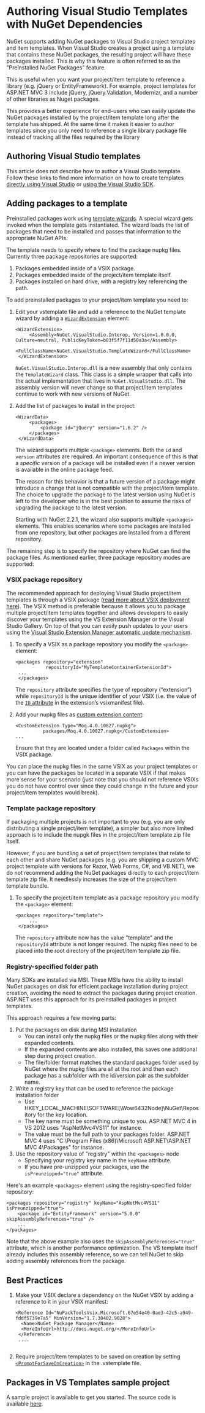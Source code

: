 ﻿# Authoring Visual Studio Templates with NuGet Dependencies

NuGet supports adding NuGet packages to Visual Studio project templates and item 
templates. When Visual Studio creates a project using a template that contains these 
NuGet packages, the resulting project will have these packages installed. This is why 
this feature is often referred to as the "Preinstalled NuGet Packages" feature.

This is useful when you want your project/item template to reference a library
(e.g. jQuery or EntityFramework). For example, project templates for ASP.NET MVC 3
include jQuery, jQuery.Validation, Modernizr, and a number of other libraries
as Nuget packages.

This provides a better experience for end-users who can easily update the 
NuGet packages installed by the project/item template long after the template has 
shipped. At the same time it makes it easier to author templates since you only 
need to reference a single library package file instead of tracking all the files 
required by the library

## Authoring Visual Studio templates

This article does not describe how to author a Visual Studio template. Follow 
these links to find more information on how to create templates [directly
using Visual Studio](http://msdn.microsoft.com/en-us/library/s365byhx.aspx)
or [using the Visual Studio SDK](http://msdn.microsoft.com/en-us/library/ff527340.aspx).

## Adding packages to a template

Preinstalled packages work using [template wizards](http://msdn.microsoft.com/en-us/library/ms185301.aspx).
A special wizard gets invoked when the template gets instantiated. The wizard
loads the list of packages that need to be installed and passes that information
to the appropriate NuGet APIs.

The template needs to specify where to find the package nupkg files. Currently
three package repositories are supported:

1. Packages embedded inside of a VSIX package.
2. Packages embedded inside of the project/item template itself.
3. Packages installed on hard drive, with a registry key referencing the path.

To add preinstalled packages to your project/item template you need to:

1. Edit your vstemplate file and add a reference to the NuGet template wizard by
adding a [`WizardExtension`](http://msdn.microsoft.com/en-us/library/ms171411.aspx) element:
    <pre><code>&lt;WizardExtension&gt;
        &lt;Assembly&gt;NuGet.VisualStudio.Interop, Version=1.0.0.0, Culture=neutral, PublicKeyToken=b03f5f7f11d50a3a&lt;/Assembly&gt;
        &lt;FullClassName&gt;NuGet.VisualStudio.TemplateWizard&lt;/FullClassName&gt;
    &lt;/WizardExtension&gt;</code></pre>

    `NuGet.VisualStudio.Interop.dll` is a new assembly that only contains the
    `TemplateWizard` class. This class is a simple wrapper that calls into the actual
    implementation that lives in `NuGet.VisualStudio.dll`. The assembly version will
    never change so that project/item templates continue to work with new versions of
    NuGet.

2. Add the list of packages to install in the project: 
    <pre><code>&lt;WizardData&gt;
        &lt;packages&gt;
            &lt;package id="jQuery" version="1.6.2" /&gt;
        &lt;/packages&gt;
    &lt;/WizardData&gt;</code></pre>

    The wizard supports multiple `<package>` elements. Both the `id` and
    `version` attributes are required. An important consequence of this is that 
    a _specific_ version of a package will be installed even if a newer version
    is available in the online package feed.
    
    The reason for this behavior is that a future version of a package might 
    introduce a change that is not compatible with the project/item template. The 
    choice to upgrade the package to the latest version using NuGet is left 
    to the developer who is in the best position to assume the risks of upgrading 
    the package to the latest version.
    
    Starting with NuGet 2.2.1, the wizard also supports multiple `<packages>` elements.
    This enables scenarios where some packages are installed from one repository, but
    other packages are installed from a different repository.

The remaining step is to specify the repository where NuGet can find the package
files. As mentioned earlier, three package repository modes are supported:

### VSIX package repository

The recommended approach for deploying Visual Studio project/item templates is through
a VSIX package ([read more about VSIX deployment here](http://msdn.microsoft.com/en-us/library/ff363239.aspx)).
The VSIX method is
preferable because it allows you to package multiple project/item templates together
and allows developers to easily discover your templates using the VS Extension
Manager or the Visual Studio Gallery. On top of that you can easily push updates
to your users using the [Visual Studio Extension Manager automatic update mechanism](http://msdn.microsoft.com/en-us/library/dd997169.aspx).

1. To specify a VSIX as a package repository you modify the `<package>` element:
    <pre><code>&lt;packages repository="extension"
              repositoryId="MyTemplateContainerExtensionId"&gt;
    ...
    &lt;/packages&gt;</code></pre>
    The `repository` attribute specifies the type of repository (“extension”)
    while `repositoryId` is the unique identifier of your VSIX (i.e. the value of
    the [`ID` attribute](http://msdn.microsoft.com/en-us/library/dd393688.aspx) in
    the extension’s vsixmanifest file).
 
2.  Add your nupkg files as [custom extension content](http://msdn.microsoft.com/en-us/library/dd393737.aspx):
    <pre><code>&lt;CustomExtension Type="Moq.4.0.10827.nupkg"&gt;
              packages/Moq.4.0.10827.nupkg&lt;/CustomExtension&gt;
    ...
    </code></pre>
    Ensure that they are located under a folder called `Packages` within the
    VSIX package. 

You can place the nupkg files in the same VSIX as your project
templates or you can have the packages be located in a separate VSIX if that
makes more sense for your scenario (just note that you should not reference VSIXs
you do not have control over since they could change in the future and your
project/item templates would break).

### Template package repository

If packaging multiple projects is not important to you (e.g. you are only
distributing a single project/item template), a simpler but also more limited approach
is to include the nupgk files in the project/item template zip file itself.

However, if you are bundling a set of project/item templates that relate to each other
and share NuGet packages (e.g. you are shipping a custom MVC project template with
versions for Razor, Web Forms, C#, and VB.NET), we do not recommend adding the NuGet
packages directly to each project/item template zip file. It needlessly increases the
size of the project/item template bundle.

1. To specify the project/item template as a package repository you modify the `<package>` element:
    <pre><code>&lt;packages repository="template"&gt;
        ...
    &lt;/packages&gt;</code></pre>
    The `repository` attribute now has the value "template" and the `repositoryId`
    attribute is not longer required. The nupkg files need to be placed into the
    root directory of the project/item template zip file.

### Registry-specified folder path

Many SDKs are installed via MSI.  These MSIs have the ability to install NuGet packages on disk for efficient
package installation during project creation, avoiding the need to extract the packages during
project creation.  ASP.NET uses this approach for its preinstalled packages in project templates.

This approach requires a few moving parts:

1. Put the packages on disk during MSI installation
    * You can install only the nupkg files or the nupkg files along with their expanded contents.
    * If the expanded contents are also installed, this saves one additional step during project creation.
    * The file/folder format matches the standard packages folder used by NuGet where the nupkg files are all at the root and then each package has a subfolder with the id/version pair as the subfolder name.
2. Write a registry key that can be used to reference the package installation folder
    * Use HKEY_LOCAL_MACHINE\SOFTWARE[\Wow6432Node]\NuGet\Repository for the key location.
    * The key name must be something unique to you.  ASP.NET MVC 4 in VS 2012 uses "AspNetMvc4VS11" for instance.
    * The value must be the full path to your packages folder.  ASP.NET MVC 4 uses "C:\Program Files (x86)\Microsoft ASP.NET\ASP.NET MVC 4\Packages\" for instance.
3. Use the repository value of "registry" within the `<packages>` node
    * Specifying your registry key name in the `keyName` attribute.
    * If you have pre-unzipped your packages, use the `isPreunzipped="true"` attribute.

Here's an example `<packages>` element using the registry-specified folder repository:
<pre><code>&lt;packages repository="registry" keyName="AspNetMvc4VS11" isPreunzipped="true"&gt;
    &lt;package id="EntityFramework" version="5.0.0" skipAssemblyReferences="true" /&gt;
    ...
&lt;/packages&gt;</code></pre>
    
Note that the above example also uses the `skipAssemblyReferences="true"` attribute, which is another performance
optimization.  The VS template itself already includes this assembly reference, so we can tell NuGet to skip
adding assembly references from the package.

## Best Practices

1. Make your VSIX declare a dependency on the NuGet VSIX by adding a reference to 
it in your VSIX manifest:
    <pre><code>&lt;Reference Id="NuPackToolsVsix.Microsoft.67e54e40-0ae3-42c5-a949-fddf5739e7a5" MinVersion="1.7.30402.9028"&gt;
     &lt;Name&gt;NuGet Package Manager&lt;/Name&gt;
     &lt;MoreInfoUrl&gt;http://docs.nuget.org/&lt;/MoreInfoUrl&gt;
    &lt;/Reference&gt;
    ....
    </code></pre>

2. Require project/item templates to be saved on creation by setting
[`<PromptForSaveOnCreation>`](http://msdn.microsoft.com/en-us/library/twfxayz5.aspx) in the
.vstemplate file.

## Packages in VS Templates sample project

A sample project is available to get you started. The source code is available 
[here](https://bitbucket.org/marcind/nugetinvstemplates).
